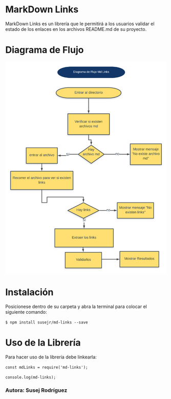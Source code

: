 # MarkDown Links

MarkDown Links es un librería que le permitirá a los usuarios validar el estado de los enlaces en los archivos README.md de su proyecto.

# Diagrama de Flujo
![diagrama](img/diagrama.png)

# Instalación

Posicionese dentro de su carpeta y abra la terminal para colocar el siguiente comando:

`$ npm install susejr/md-links --save`

# Uso de la Librería

Para hacer uso de la librería debe linkearla:

`const mdLinks = require('md-links');`

`console.log(md-links);`

### Autora: Susej Rodríguez

